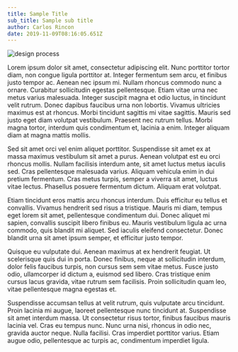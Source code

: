 ```yaml
---
title: Sample Title
sub_title: Sample sub title
author: Carlos Rincon
date: 2019-11-09T08:16:05.651Z
---
```

![design process](/uploads/kaleidico-26mjgncm0wc-unsplash.jpg)



Lorem ipsum dolor sit amet, consectetur adipiscing elit. Nunc porttitor tortor diam, non congue ligula porttitor at. Integer fermentum sem arcu, et finibus justo tempor ac. Aenean nec ipsum mi. Nullam rhoncus commodo nunc a ornare. Curabitur sollicitudin egestas pellentesque. Etiam vitae urna nec metus varius malesuada. Integer suscipit magna et odio luctus, in tincidunt velit rutrum. Donec dapibus faucibus urna non lobortis. Vivamus ultricies maximus est at rhoncus. Morbi tincidunt sagittis mi vitae sagittis. Mauris sed justo eget diam volutpat vestibulum. Praesent nec rutrum tellus. Morbi magna tortor, interdum quis condimentum et, lacinia a enim. Integer aliquam diam at magna mattis mollis.

Sed sit amet orci vel enim aliquet porttitor. Suspendisse sit amet ex at massa maximus vestibulum sit amet a purus. Aenean volutpat est eu orci rhoncus mollis. Nullam facilisis interdum ante, sit amet luctus metus iaculis sed. Cras pellentesque malesuada varius. Aliquam vehicula enim in dui pretium fermentum. Cras metus turpis, semper a viverra sit amet, luctus vitae lectus. Phasellus posuere fermentum dictum. Aliquam erat volutpat.

Etiam tincidunt eros mattis arcu rhoncus interdum. Duis efficitur eu tellus et convallis. Vivamus hendrerit sed risus a tristique. Mauris mi diam, tempus eget lorem sit amet, pellentesque condimentum dui. Donec aliquet mi sapien, convallis suscipit libero finibus eu. Mauris vestibulum ligula ac urna commodo, quis blandit mi aliquet. Sed iaculis eleifend consectetur. Donec blandit urna sit amet ipsum semper, et efficitur justo tempor.

Quisque eu vulputate dui. Aenean maximus at ex hendrerit feugiat. Ut scelerisque quis dui in porta. Donec finibus, neque at sollicitudin interdum, dolor felis faucibus turpis, non cursus sem sem vitae metus. Fusce justo odio, ullamcorper id dictum a, euismod sed libero. Cras tristique enim cursus lacus gravida, vitae rutrum sem facilisis. Proin sollicitudin quam leo, vitae pellentesque magna egestas et.

Suspendisse accumsan tellus at velit rutrum, quis vulputate arcu tincidunt. Proin lacinia mi augue, laoreet pellentesque nunc tincidunt at. Suspendisse sit amet interdum massa. Ut consectetur risus tortor, finibus faucibus mauris lacinia vel. Cras eu tempus nunc. Nunc urna nisi, rhoncus in odio nec, gravida auctor neque. Nulla facilisi. Cras imperdiet porttitor varius. Etiam augue odio, pellentesque ac turpis ac, condimentum imperdiet ligula.
